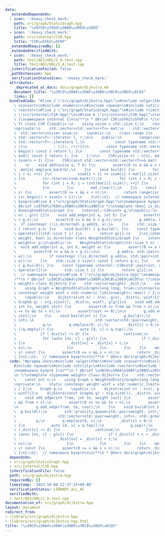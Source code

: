 ```yaml
---
data:
  _extendedDependsOn:
  - icon: ':heavy_check_mark:'
    path: src/graph/StaticGraph.hpp
    title: "\u9759\u7684\u30B0\u30E9\u30D5"
  - icon: ':heavy_check_mark:'
    path: src/internal/CSR.hpp
    title: "CSR\u5F62\u5F0F"
  _extendedRequiredBy: []
  _extendedVerifiedWith:
  - icon: ':heavy_check_mark:'
    path: test/AOJ/GRL/1_A.test.cpp
    title: test/AOJ/GRL/1_A.test.cpp
  _isVerificationFailed: false
  _pathExtension: hpp
  _verificationStatusIcon: ':heavy_check_mark:'
  attributes:
    _deprecated_at_docs: docs/graph/dijkstra.md
    document_title: "\u30C0\u30A4\u30AF\u30B9\u30C8\u30E9\u6CD5"
    links: []
  bundledCode: "#line 2 \"src/graph/dijkstra.hpp\"\n#include <algorithm>\n#include\
    \ <cassert>\n#include <numeric>\n#include <queue>\n#include <utility>\n#include\
    \ <vector>\n#line 2 \"src/graph/StaticGraph.hpp\"\n#include <limits>\n#line 2\
    \ \"src/internal/CSR.hpp\"\n\n#line 6 \"src/internal/CSR.hpp\"\n\nnamespace kyopro\
    \ {\nnamespace internal {\n\n/**\n * @brief CSR\u5F62\u5F0F\n */\ntemplate <typename\
    \ T> class CSR {\npublic:\n    using usize = std::size_t;\n    const usize n;\n\
    \nprivate:\n    std::vector<std::vector<T>> mat;\n    std::vector<T> csr;\n  \
    \  std::vector<usize> ssum;\n    \npublic:\n    class range {\n        typename\
    \ std::vector<T>::iterator l, r;\n\n    public:\n        range(const typename\
    \ std::vector<T>::iterator& l,\n              const typename std::vector<T>::iterator&\
    \ r)\n            : l(l), r(r){}\n        const typename std::vector<T>::iterator\
    \ begin() const { return l; }\n        const typename std::vector<T>::iterator\
    \ end() const { return r; }\n    };\n\n    CSR(usize n) : n(n), mat(n), csr(),\
    \ ssum(n + 1) {}\n    CSR(const std::vector<std::vector<T>>& mat) : mat(mat) {}\n\
    \    \n    void add(usize a, T b) {\n        assert(0 <= a && a < n);\n      \
    \  mat[a].emplace_back(b);\n    }\n    void build() {\n        for (int i = 0;\
    \ i < n; ++i) {\n            ssum[i + 1] += ssum[i] + mat[i].size();\n       \
    \ }\n        csr.reserve(ssum.back());\n        for (int i = 0; i < n; ++i) {\n\
    \            for (int j = 0; j < (int)mat[i].size(); ++j) {\n                csr.emplace_back(mat[i][j]);\n\
    \            }\n        }\n        mat.clear();\n    }\n    const range operator[](usize\
    \ x) {\n        assert(0 <= x && x < n);\n        return range(csr.begin() + ssum[x],\
    \ csr.begin() + ssum[x + 1]);\n    }\n};\n};  // namespace internal\n};  // namespace\
    \ kyopro\n#line 4 \"src/graph/StaticGraph.hpp\"\n\nnamespace kyopro {\n/**\n *\
    \ @brief \u9759\u7684\u30B0\u30E9\u30D5\n */\ntemplate <bool is_directed> class\
    \ UnweightedStaticGraph {\n    internal::CSR<int> g;\n\npublic:\n    UnweightedStaticGraph(std::size_t\
    \ n) : g(n) {}\n    void add_edge(int a, int b) {\n        assert(0 <= a && a\
    \ < g.n);\n        assert(0 <= b && b < g.n);\n\n        g.add(a, b);\n      \
    \  if constexpr (!is_directed) g.add(b, a);\n    }\n    std::size_t size() const\
    \ { return g.n; }\n    void build() { g.build(); }\n    const typename internal::CSR<int>::range\
    \ operator[](std::size_t i) {\n        return g[i];\n    }\n};\ntemplate <typename\
    \ weight, bool is_directed> class WeightedStaticGraph {\n    internal::CSR<std::pair<int,\
    \ weight>> g;\n\npublic:\n    WeightedStaticGraph(std::size_t n) : g(n){}\n  \
    \  void add_edge(int a, int b, weight w) {\n        assert(0 <= a && a < g.n);\n\
    \        assert(0 <= a && a < g.n);\n\n        g.add(a, std::pair<int, weight>(b,\
    \ w));\n        if constexpr (!is_directed) g.add(a, std::pair<int, weight>(b,\
    \ w));\n    }\n    std::size_t size() const { return g.n; }\n    void build()\
    \ { g.build(); }\n    const typename internal::CSR<std::pair<int, weight>>::range\
    \ operator[](\n        std::size_t i) {\n        return g[i];\n    }\n};\n\n};\
    \  // namespace kyopro\n#line 9 \"src/graph/dijkstra.hpp\"\nnamespace kyopro {\n\
    /**\n * @brief \u30C0\u30A4\u30AF\u30B9\u30C8\u30E9\u6CD5\n */\ntemplate <typename\
    \ weight> class dijkstra {\n    std::vector<weight> _dist;\n    const int n;\n\
    \    using Graph = WeightedStaticGraph<long long, true>;\n\n\nprivate:\n    static\
    \ constexpr weight winf = std::numeric_limits<weight>::max() / 2;\n    Graph g;\n\
    \    \npublic:\n    dijkstra(int n) : n(n), g(n), _dist(n, winf){}\n    dijkstra(const\
    \ Graph& g) : n(g.size()), _dist(n, winf), g(g){}\n    void add_edge(int from,\
    \ int to, weight cost) {\n        assert(0 <= from && from < n);\n        assert(0\
    \ <= to && to < n);\n        assert(cost >= 0);\n\n        g.add_edge(from, to,\
    \ cost);\n    }\n    void build(int s) {\n        g.build();\n        std::priority_queue<std::pair<weight,\
    \ int>,\n                            std::vector<std::pair<weight, int>>, std::greater<>>\n\
    \            q;\n        q.emplace(0, s);\n        _dist[s] = 0;\n        while\
    \ (!q.empty()) {\n            auto [d, v] = q.top();\n            q.pop();\n \
    \           if (_dist[v] != d) {\n                continue;\n            }\n\n\
    \            for (auto [nv, c] : g[v]) {\n                if (_dist[v] + c < _dist[nv])\
    \ {\n                    _dist[nv] = _dist[v] + c;\n                    q.emplace(_dist[nv],\
    \ nv);\n                }\n            }\n        }\n    }\n    weight dist(int\
    \ v) const {\n        assert(0 <= v && v < n);\n        return _dist[v];\n   \
    \ }\n};\n};  // namespace kyopro\n\n/**\n * @docs docs/graph/dijkstra.md\n */\n"
  code: "#pragma once\n#include <algorithm>\n#include <cassert>\n#include <numeric>\n\
    #include <queue>\n#include <utility>\n#include <vector>\n#include \"../../src/graph/StaticGraph.hpp\"\
    \nnamespace kyopro {\n/**\n * @brief \u30C0\u30A4\u30AF\u30B9\u30C8\u30E9\u6CD5\
    \n */\ntemplate <typename weight> class dijkstra {\n    std::vector<weight> _dist;\n\
    \    const int n;\n    using Graph = WeightedStaticGraph<long long, true>;\n\n\
    \nprivate:\n    static constexpr weight winf = std::numeric_limits<weight>::max()\
    \ / 2;\n    Graph g;\n    \npublic:\n    dijkstra(int n) : n(n), g(n), _dist(n,\
    \ winf){}\n    dijkstra(const Graph& g) : n(g.size()), _dist(n, winf), g(g){}\n\
    \    void add_edge(int from, int to, weight cost) {\n        assert(0 <= from\
    \ && from < n);\n        assert(0 <= to && to < n);\n        assert(cost >= 0);\n\
    \n        g.add_edge(from, to, cost);\n    }\n    void build(int s) {\n      \
    \  g.build();\n        std::priority_queue<std::pair<weight, int>,\n         \
    \                   std::vector<std::pair<weight, int>>, std::greater<>>\n   \
    \         q;\n        q.emplace(0, s);\n        _dist[s] = 0;\n        while (!q.empty())\
    \ {\n            auto [d, v] = q.top();\n            q.pop();\n            if\
    \ (_dist[v] != d) {\n                continue;\n            }\n\n            for\
    \ (auto [nv, c] : g[v]) {\n                if (_dist[v] + c < _dist[nv]) {\n \
    \                   _dist[nv] = _dist[v] + c;\n                    q.emplace(_dist[nv],\
    \ nv);\n                }\n            }\n        }\n    }\n    weight dist(int\
    \ v) const {\n        assert(0 <= v && v < n);\n        return _dist[v];\n   \
    \ }\n};\n};  // namespace kyopro\n\n/**\n * @docs docs/graph/dijkstra.md\n */"
  dependsOn:
  - src/graph/StaticGraph.hpp
  - src/internal/CSR.hpp
  isVerificationFile: false
  path: src/graph/dijkstra.hpp
  requiredBy: []
  timestamp: '2023-10-08 22:37:37+09:00'
  verificationStatus: LIBRARY_ALL_AC
  verifiedWith:
  - test/AOJ/GRL/1_A.test.cpp
documentation_of: src/graph/dijkstra.hpp
layout: document
redirect_from:
- /library/src/graph/dijkstra.hpp
- /library/src/graph/dijkstra.hpp.html
title: "\u30C0\u30A4\u30AF\u30B9\u30C8\u30E9\u6CD5"
---
```

